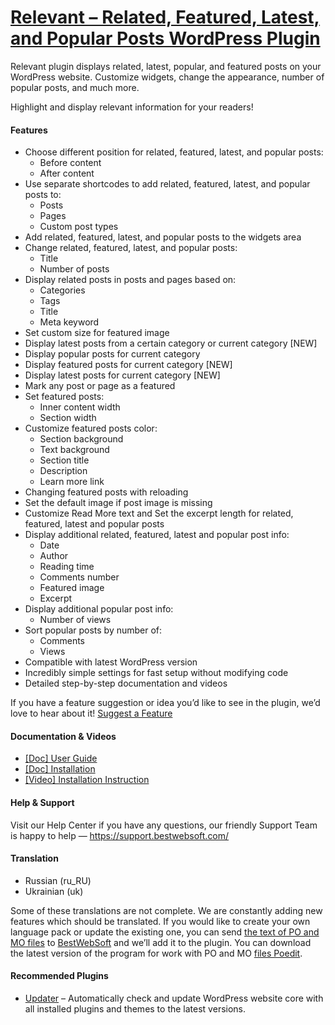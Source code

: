 <a href="https://bestwebsoft.com/products/wordpress/plugins/related-posts/" target=_blank>Relevant – Related, Featured, Latest, and Popular Posts WordPress Plugin</a>
========================

<p>Relevant plugin displays related, latest, popular, and featured posts on your WordPress website. Customize widgets, change the appearance, number of popular posts, and much more.</p>
<p>Highlight and display relevant information for your readers!</p>
<p><span class="embed-youtube" style="text-align:center; display: block;"></span></p>
<h4>Features</h4>
<ul>
<li>Choose different position for related, featured, latest, and popular posts:
<ul>
<li>Before content</li>
<li>After content</li>
</ul>
</li>
<li>Use separate shortcodes to add related, featured, latest, and popular posts to:
<ul>
<li>Posts</li>
<li>Pages</li>
<li>Custom post types</li>
</ul>
</li>
<li>Add related, featured, latest, and popular posts to the widgets area</li>
<li>Change related, featured, latest, and popular posts:
<ul>
<li>Title</li>
<li>Number of posts</li>
</ul>
</li>
<li>Display related posts in posts and pages based on:
<ul>
<li>Categories</li>
<li>Tags</li>
<li>Title</li>
<li>Meta keyword</li>
</ul>
</li>
<li>Set custom size for featured image</li>
<li>Display latest posts from a certain category or current category [NEW]</li>
<li>Display popular posts for current category</li>
<li>Display featured posts for current category [NEW]</li>
<li>Display latest posts for current category [NEW]</li> 
<li>Mark any post or page as a featured</li>
<li>Set featured posts:
<ul>
<li>Inner content width</li>
<li>Section width</li>
</ul>
</li>
<li>Customize featured posts color:
<ul>
<li>Section background</li>
<li>Text background</li>
<li>Section title</li>
<li>Description</li>
<li>Learn more link</li>
</ul>
</li>
<li>Changing featured posts with reloading</li>
<li>Set the default image if post image is missing</li>
<li>Customize Read More text and Set the excerpt length for related, featured, latest and popular posts</li>
<li>Display additional related, featured, latest and popular post info:
<ul>
<li>Date</li>
<li>Author</li>
<li>Reading time</li>
<li>Comments number</li>
<li>Featured image</li>
<li>Excerpt</li>
</ul>
</li>
<li>Display additional popular post info:
<ul>
<li>Number of views</li>
</ul>
</li>
<li>Sort popular posts by number of:
<ul>
<li>Comments</li>
<li>Views</li>
</ul>
</li>
<li>Compatible with latest WordPress version</li>
<li>Incredibly simple settings for fast setup without modifying code</li>
<li>Detailed step-by-step documentation and videos</li>
</ul>
<p>If you have a feature suggestion or idea you&#8217;d like to see in the plugin, we&#8217;d love to hear about it! <a href="https://support.bestwebsoft.com/hc/en-us/requests/new" rel="nofollow ugc">Suggest a Feature</a></p>
<h4>Documentation &amp; Videos</h4>
<ul>
<li><a href="https://bestwebsoft.com/documentation/relevant/relevant-user-guide/" rel="nofollow ugc">[Doc] User Guide</a></li>
<li><a href="https://bestwebsoft.com/documentation/how-to-install-a-wordpress-product/how-to-install-a-wordpress-plugin/" rel="nofollow ugc">[Doc] Installation</a></li>
<li><a href="https://www.youtube.com/watch?v=jcCbaAy_uOc" rel="nofollow ugc">[Video] Installation Instruction</a></li>
</ul>
<h4>Help &amp; Support</h4>
<p>Visit our Help Center if you have any questions, our friendly Support Team is happy to help — <a href="https://support.bestwebsoft.com/" rel="nofollow ugc">https://support.bestwebsoft.com/</a></p>
<h4>Translation</h4>
<ul>
<li>Russian (ru_RU)</li>
<li>Ukrainian (uk)</li>
</ul>
<p>Some of these translations are not complete. We are constantly adding new features which should be translated. If you would like to create your own language pack or update the existing one, you can send <a href="https://codex.wordpress.org/Translating_WordPress" rel="nofollow ugc">the text of PO and MO files</a> to <a href="https://support.bestwebsoft.com/hc/en-us/requests/new" rel="nofollow ugc">BestWebSoft</a> and we&#8217;ll add it to the plugin. You can download the latest version of the program for work with PO and MO <a href="https://www.poedit.net/download.php" rel="nofollow ugc">files Poedit</a>.</p>
<h4>Recommended Plugins</h4>
<ul>
<li><a href="https://bestwebsoft.com/products/wordpress/plugins/updater/?k=fea5746dc4c898e318c1ab7b6b792328" rel="nofollow ugc">Updater</a> &#8211; Automatically check and update WordPress website core with all installed plugins and themes to the latest versions.</li>
</ul>
